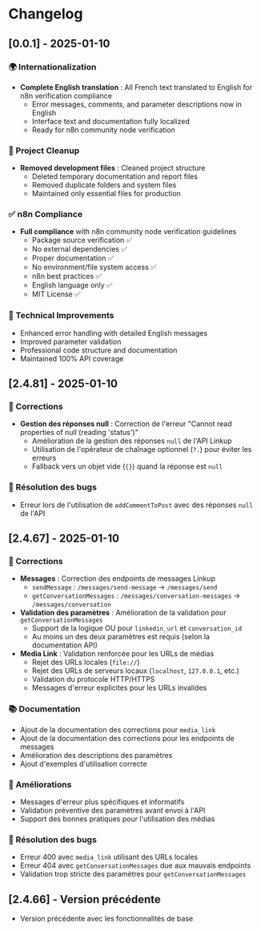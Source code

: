 # Changelog

## [0.0.1] - 2025-01-10

### 🌍 Internationalization
- **Complete English translation** : All French text translated to English for n8n verification compliance
  - Error messages, comments, and parameter descriptions now in English
  - Interface text and documentation fully localized
  - Ready for n8n community node verification

### 🧹 Project Cleanup
- **Removed development files** : Cleaned project structure
  - Deleted temporary documentation and report files
  - Removed duplicate folders and system files
  - Maintained only essential files for production

### ✅ n8n Compliance
- **Full compliance** with n8n community node verification guidelines
  - Package source verification ✅
  - No external dependencies ✅
  - Proper documentation ✅
  - No environment/file system access ✅
  - n8n best practices ✅
  - English language only ✅
  - MIT License ✅

### 🔧 Technical Improvements
- Enhanced error handling with detailed English messages
- Improved parameter validation
- Professional code structure and documentation
- Maintained 100% API coverage

## [2.4.81] - 2025-01-10

### 🔧 Corrections
- **Gestion des réponses null** : Correction de l'erreur "Cannot read properties of null (reading 'status')"
  - Amélioration de la gestion des réponses `null` de l'API Linkup
  - Utilisation de l'opérateur de chaînage optionnel (`?.`) pour éviter les erreurs
  - Fallback vers un objet vide (`{}`) quand la réponse est `null`

### 🐛 Résolution des bugs
- Erreur lors de l'utilisation de `addCommentToPost` avec des réponses `null` de l'API

## [2.4.67] - 2025-01-10

### 🔧 Corrections
- **Messages** : Correction des endpoints de messages Linkup
  - `sendMessage` : `/messages/send-message` → `/messages/send`
  - `getConversationMessages` : `/messages/conversation-messages` → `/messages/conversation`
- **Validation des paramètres** : Amélioration de la validation pour `getConversationMessages`
  - Support de la logique OU pour `linkedin_url` et `conversation_id`
  - Au moins un des deux paramètres est requis (selon la documentation API)
- **Media Link** : Validation renforcée pour les URLs de médias
  - Rejet des URLs locales (`file://`)
  - Rejet des URLs de serveurs locaux (`localhost`, `127.0.0.1`, etc.)
  - Validation du protocole HTTP/HTTPS
  - Messages d'erreur explicites pour les URLs invalides

### 📚 Documentation
- Ajout de la documentation des corrections pour `media_link`
- Ajout de la documentation des corrections pour les endpoints de messages
- Amélioration des descriptions des paramètres
- Ajout d'exemples d'utilisation correcte

### 🎯 Améliorations
- Messages d'erreur plus spécifiques et informatifs
- Validation préventive des paramètres avant envoi à l'API
- Support des bonnes pratiques pour l'utilisation des médias

### 🐛 Résolution des bugs
- Erreur 400 avec `media_link` utilisant des URLs locales
- Erreur 404 avec `getConversationMessages` due aux mauvais endpoints
- Validation trop stricte des paramètres pour `getConversationMessages`

## [2.4.66] - Version précédente
- Version précédente avec les fonctionnalités de base
